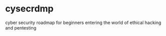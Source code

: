 # cysecrdmp
cyber security roadmap for beginners entering the world of ethical hacking and pentesting
